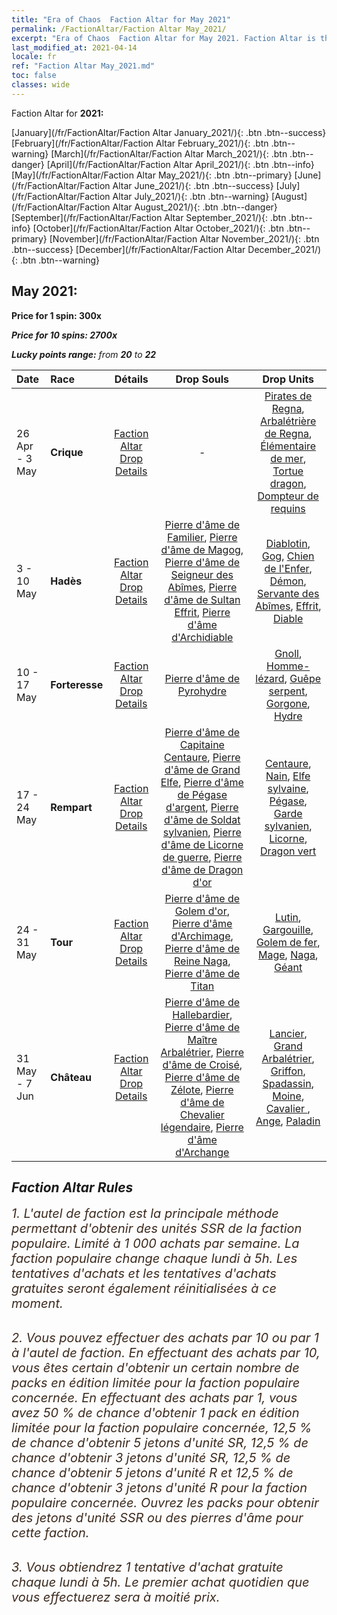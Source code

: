 ```yaml
---
title: "Era of Chaos  Faction Altar for May 2021"
permalink: /FactionAltar/Faction Altar May_2021/
excerpt: "Era of Chaos  Faction Altar for May 2021. Faction Altar is the primary method for obtaining SSR units from the popular faction. Limited to 1,000 purchases each week. The popular faction changes at 05:00 every Monday. Purchase attempts and free purchase attempts will also reset then."
last_modified_at: 2021-04-14
locale: fr
ref: "Faction Altar May_2021.md"
toc: false
classes: wide
---
```


  Faction Altar for **2021:**

  [January](/fr/FactionAltar/Faction Altar January_2021/){: .btn .btn--success} [February](/fr/FactionAltar/Faction Altar February_2021/){: .btn .btn--warning} [March](/fr/FactionAltar/Faction Altar March_2021/){: .btn .btn--danger} [April](/fr/FactionAltar/Faction Altar April_2021/){: .btn .btn--info} [May](/fr/FactionAltar/Faction Altar May_2021/){: .btn .btn--primary} [June](/fr/FactionAltar/Faction Altar June_2021/){: .btn .btn--success} [July](/fr/FactionAltar/Faction Altar July_2021/){: .btn .btn--warning} [August](/fr/FactionAltar/Faction Altar August_2021/){: .btn .btn--danger} [September](/fr/FactionAltar/Faction Altar September_2021/){: .btn .btn--info} [October](/fr/FactionAltar/Faction Altar October_2021/){: .btn .btn--primary} [November](/fr/FactionAltar/Faction Altar November_2021/){: .btn .btn--success} [December](/fr/FactionAltar/Faction Altar December_2021/){: .btn .btn--warning} 

## May 2021:

  **Price for 1 spin: 300x** <i class="fas fa-gem"/>

  **Price for 10 spins: 2700x** <i class="fas fa-gem"/>

  **Lucky points range:** from **20** to **22**

  |    Date    |  Race  |  Détails  |   Drop Souls   | Drop Units |
  |:-----------|:-------|:---------:|:--------------:|:----------:|
  | 26 Apr - 3 May | **Crique** | [Faction Altar Drop Details](/fr/FactionAltar/DROP_112/) |  - | [Pirates de Regna](/fr/Items/unt_273/), [Arbalétrière de Regna](/fr/Items/unt_274/), [Élémentaire de mer](/fr/Items/unt_275/), [Tortue dragon](/fr/Items/unt_278/), [Dompteur de requins](/fr/Items/unt_281/) | 
  | 3 - 10 May | **Hadès** | [Faction Altar Drop Details](/fr/FactionAltar/DROP_105/) | [Pierre d'âme de Familier](/fr/Items/unt_313/), [Pierre d'âme de Magog](/fr/Items/unt_314/), [Pierre d'âme de Seigneur des Abîmes](/fr/Items/unt_316/), [Pierre d'âme de Sultan Effrit](/fr/Items/unt_317/), [Pierre d'âme d'Archidiable](/fr/Items/unt_318/) | [Diablotin](/fr/Items/unt_226/), [Gog](/fr/Items/unt_227/), [Chien de l'Enfer](/fr/Items/unt_228/), [Démon](/fr/Items/unt_229/), [Servante des Abîmes](/fr/Items/unt_230/), [Effrit](/fr/Items/unt_231/), [Diable](/fr/Items/unt_232/) | 
  | 10 - 17 May | **Forteresse** | [Faction Altar Drop Details](/fr/FactionAltar/DROP_108/) | [Pierre d'âme de Pyrohydre](/fr/Items/unt_341/) | [Gnoll](/fr/Items/unt_253/), [Homme-lézard](/fr/Items/unt_254/), [Guêpe serpent](/fr/Items/unt_255/), [Gorgone](/fr/Items/unt_257/), [Hydre](/fr/Items/unt_259/) | 
  | 17 - 24 May | **Rempart** | [Faction Altar Drop Details](/fr/FactionAltar/DROP_102/) | [Pierre d'âme de Capitaine Centaure](/fr/Items/unt_290/), [Pierre d'âme de Grand Elfe](/fr/Items/unt_291/), [Pierre d'âme de Pégase d'argent](/fr/Items/unt_292/), [Pierre d'âme de Soldat sylvanien](/fr/Items/unt_293/), [Pierre d'âme de Licorne de guerre](/fr/Items/unt_294/), [Pierre d'âme de Dragon d'or](/fr/Items/unt_295/) | [Centaure](/fr/Items/unt_199/), [Nain](/fr/Items/unt_200/), [Elfe sylvaine](/fr/Items/unt_201/), [Pégase](/fr/Items/unt_202/), [Garde sylvanien](/fr/Items/unt_203/), [Licorne](/fr/Items/unt_204/), [Dragon vert](/fr/Items/unt_205/) | 
  | 24 - 31 May | **Tour** | [Faction Altar Drop Details](/fr/FactionAltar/DROP_106/) | [Pierre d'âme de Golem d'or](/fr/Items/unt_322/), [Pierre d'âme d'Archimage](/fr/Items/unt_323/), [Pierre d'âme de Reine Naga](/fr/Items/unt_325/), [Pierre d'âme de Titan](/fr/Items/unt_326/) | [Lutin](/fr/Items/unt_235/), [Gargouille](/fr/Items/unt_236/), [Golem de fer](/fr/Items/unt_237/), [Mage](/fr/Items/unt_238/), [Naga](/fr/Items/unt_240/), [Géant ](/fr/Items/unt_241/) | 
  | 31 May - 7 Jun | **Château** | [Faction Altar Drop Details](/fr/FactionAltar/DROP_101/) | [Pierre d'âme de Hallebardier](/fr/Items/unt_282/), [Pierre d'âme de Maître Arbalétrier](/fr/Items/unt_283/), [Pierre d'âme de Croisé](/fr/Items/unt_285/), [Pierre d'âme de Zélote](/fr/Items/unt_286/), [Pierre d'âme de Chevalier légendaire](/fr/Items/unt_287/), [Pierre d'âme d'Archange](/fr/Items/unt_288/) | [Lancier](/fr/Items/unt_190/), [Grand Arbalétrier](/fr/Items/unt_191/), [Griffon](/fr/Items/unt_192/), [Spadassin](/fr/Items/unt_193/), [Moine](/fr/Items/unt_194/), [Cavalier ](/fr/Items/unt_195/), [Ange](/fr/Items/unt_196/), [Paladin](/fr/Items/unt_197/) | 




## Faction Altar Rules

  <span style="color: #3c2a1e;font-size:20px">1. L'autel de faction est la principale méthode permettant d'obtenir des unités SSR de la faction populaire. Limité à 1 000 achats par semaine. La faction populaire change chaque lundi à 5h. Les tentatives d'achats et les tentatives d'achats gratuites seront également réinitialisées à ce moment. </span><br/>

<br/>  <span style="color: #3c2a1e;font-size:20px">2. Vous pouvez effectuer des achats par 10 ou par 1 à l'autel de faction. En effectuant des achats par 10, vous êtes certain d'obtenir un certain nombre de packs en édition limitée pour la faction populaire concernée. En effectuant des achats par 1, vous avez 50 % de chance d'obtenir 1 pack en édition limitée pour la faction populaire concernée, 12,5 % de chance d'obtenir 5 jetons d'unité SR, 12,5 % de chance d'obtenir 3 jetons d'unité SR, 12,5 % de chance d'obtenir 5 jetons d'unité R et 12,5 % de chance d'obtenir 3 jetons d'unité R pour la faction populaire concernée. Ouvrez les packs pour obtenir des jetons d'unité SSR ou des pierres d'âme pour cette faction.</span><br/>

<br/>  <span style="color: #3c2a1e;font-size:20px">3. Vous obtiendrez 1 tentative d'achat gratuite chaque lundi à 5h. Le premier achat quotidien que vous effectuerez sera à moitié prix.</span><br/>

<br/>